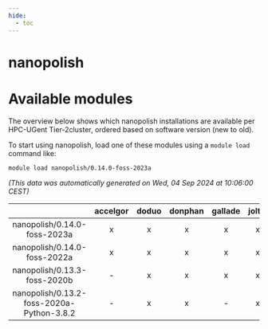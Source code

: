 ```yaml
---
hide:
  - toc
---
```


nanopolish
==========

# Available modules


The overview below shows which nanopolish installations are available per HPC-UGent Tier-2cluster, ordered based on software version (new to old).

To start using nanopolish, load one of these modules using a `module load` command like:

```shell
module load nanopolish/0.14.0-foss-2023a
```

*(This data was automatically generated on Wed, 04 Sep 2024 at 10:06:00 CEST)*  

| |accelgor|doduo|donphan|gallade|joltik|shinx|skitty|
| :---: | :---: | :---: | :---: | :---: | :---: | :---: | :---: |
|nanopolish/0.14.0-foss-2023a|x|x|x|x|x|x|x|
|nanopolish/0.14.0-foss-2022a|x|x|x|x|x|-|x|
|nanopolish/0.13.3-foss-2020b|-|x|x|x|x|-|x|
|nanopolish/0.13.2-foss-2020a-Python-3.8.2|-|x|x|-|x|-|x|
